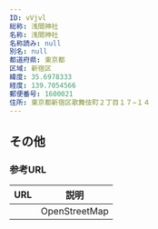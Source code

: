 ```yaml
---
ID: vVjvl
総称: 浅間神社
名称: 浅間神社
名称読み: null
別名: null
都道府県: 東京都
区域: 新宿区
緯度: 35.6978333
経度: 139.7054566
郵便番号: 1600021
住所: 東京都新宿区歌舞伎町２丁目１７−１４
---
```


## その他

### 参考URL

| URL | 説明          |
| --- | ------------- |
|     | OpenStreetMap |
